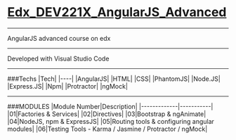 # [Edx_DEV221X_AngularJS_Advanced](https://www.edx.org/course/angularjs-advanced-framework-techniques-microsoft-dev221x)

---

AngularJS advanced course on edx

---

Developed with Visual Studio Code

---

###Techs
|Tech|
|----|
|AngularJS|
|HTML|
|CSS|
|PhantomJS|
|Node.JS|
|Express.JS|
|Npm|
|Protractor|
|ngMock|

---

###MODULES
|Module Number|Description|
|-------------|-----------|
|01|Factories & Services|
|02|Directives|
|03|Bootstrap & ngAnimate|
|04|NodeJS, npm & ExpressJS|
|05|Routing tools & configuring angular modules|
|06|Testing Tools - Karma / Jasmine / Protractor / ngMock|
